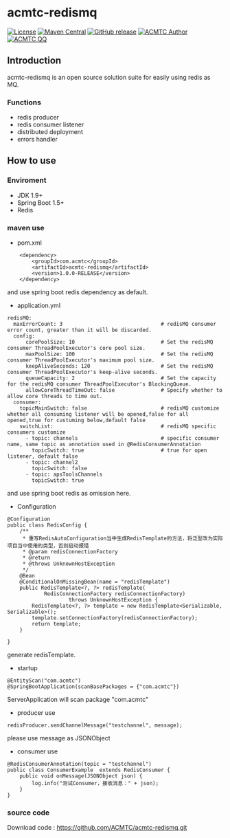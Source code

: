 # acmtc-redismq

[![License](https://img.shields.io/badge/license-Apache%202-4EB1BA.svg)](https://www.apache.org/licenses/LICENSE-2.0.html)
[![Maven Central](https://maven-badges.herokuapp.com/maven-central/com.acmtc/acmtc-redismq/badge.svg)](https://maven-badges.herokuapp.com/maven-central/com.acmtc/acmtc-redismq)
[![GitHub release](https://img.shields.io/github/release/acmtc/acmtc-redismq.svg)](https://github.com/acmtc/acmtc-redismq/release)
[![ACMTC Author](https://img.shields.io/badge/ACMTC%20Author-Wencst-ff69b4.svg)](http://www.wencst.com)
[![ACMTC QQ](https://img.shields.io/badge/ACMTC-QQ群-ff69b4.svg)](https://jq.qq.com/?_wv=1027&k=5NBXtHb)

## Introduction

acmtc-redismq is an open source solution suite for easily using redis as MQ.

### Functions

* redis producer
* redis consumer listener
* distributed deployment
* errors handler

## How to use

### Enviroment

* JDK 1.9+
* Spring Boot 1.5+
* Redis

### maven use
* pom.xml
```
	<dependency>
	    <groupId>com.acmtc</groupId>
	    <artifactId>acmtc-redismq</artifactId>
	    <version>1.0.0-RELEASE</version>
	</dependency>
```
and use spring boot redis dependency as default.

* application.yml
```
redisMQ:
  maxErrorCount: 3                                # redisMQ consumer error count, greater than it will be discarded.
  config:
      corePoolSize: 10                            # Set the redisMQ consumer ThreadPoolExecutor's core pool size.
      maxPoolSize: 100                            # Set the redisMQ consumer ThreadPoolExecutor's maximum pool size.
      keepAliveSeconds: 120                       # Set the redisMQ consumer ThreadPoolExecutor's keep-alive seconds.
      queueCapacity: 2                            # Set the capacity for the redisMQ consumer ThreadPoolExecutor's BlockingQueue.
      allowCoreThreadTimeOut: false               # Specify whether to allow core threads to time out.
  consumer:
    topicMainSwitch: false                        # redisMQ customize whether all consuming listener will be opened,false for all opened,true for custuming below,default false
    switchList:                                   # redisMQ specific consumers customize
      - topic: channels                           # specific consumer name, same topic as annotation used in @RedisConsumerAnnotation
        topicSwitch: true                         # true for open listener, default false
      - topic: channel2
        topicSwitch: false
      - topic: apsToolsChannels
        topicSwitch: true
```
and use spring boot redis as omission here.
* Configuration
```
@Configuration
public class RedisConfig {
	/**
	 * 重写RedisAutoConfiguration当中生成RedisTemplate的方法，将泛型改为实际项目当中使用的类型，否则启动报错
	 * @param redisConnectionFactory
	 * @return
	 * @throws UnknownHostException
	 */
	@Bean
	@ConditionalOnMissingBean(name = "redisTemplate")
	public RedisTemplate<?, ?> redisTemplate(
			RedisConnectionFactory redisConnectionFactory)
					throws UnknownHostException {
		RedisTemplate<?, ?> template = new RedisTemplate<Serializable, Serializable>();
		template.setConnectionFactory(redisConnectionFactory);
		return template;
	}
	
}
```
generate redisTemplate.

* startup
```
@EntityScan("com.acmtc")
@SpringBootApplication(scanBasePackages = {"com.acmtc"})
```
ServerApplication will scan package "com.acmtc"

* producer use
```
redisProducer.sendChannelMessage("testchannel", message);
```
please use message as JSONObject
* consumer use
```
@RedisConsumerAnnotation(topic = "testchannel")
public class ConsumerExample  extends RedisConsumer {
    public void onMessage(JSONObject json) {
        log.info("测试Consumer，接收消息：" + json);
    }
}
```
### source code
Download code : https://github.com/ACMTC/acmtc-redismq.git


